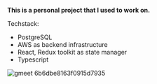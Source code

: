 **This is a personal project that I used to work on.**

Techstack:
- PostgreSQL
- AWS as backend infrastructure
- React, Redux toolkit as state manager
- Typescript

![gmeet 6b6dbe8163f0915d7935](https://user-images.githubusercontent.com/33054370/200271467-2bb6cf62-ca54-40f8-adfc-0ebdc98d3301.jpg)
